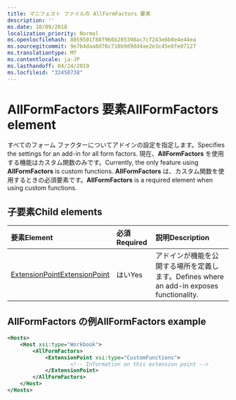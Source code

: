 ```yaml
---
title: マニフェスト ファイルの AllFormFactors 要素
description: ''
ms.date: 10/09/2018
localization_priority: Normal
ms.openlocfilehash: 8059501f88f966b285398ac7cf243e6b0e4e44ea
ms.sourcegitcommit: 9e7b4daa8d76c710b9d9dd4ae2e3c45e8fe07127
ms.translationtype: MT
ms.contentlocale: ja-JP
ms.lasthandoff: 04/24/2019
ms.locfileid: "32450738"
---
```

# <a name="allformfactors-element"></a><span data-ttu-id="7767f-102">AllFormFactors 要素</span><span class="sxs-lookup"><span data-stu-id="7767f-102">AllFormFactors element</span></span>

<span data-ttu-id="7767f-103">すべてのフォーム ファクターについてアドインの設定を指定します。</span><span class="sxs-lookup"><span data-stu-id="7767f-103">Specifies the settings for an add-in for all form factors.</span></span> <span data-ttu-id="7767f-104">現在、**AllFormFactors** を使用する機能はカスタム関数のみです。</span><span class="sxs-lookup"><span data-stu-id="7767f-104">Currently, the only feature using **AllFormFactors** is custom functions.</span></span> <span data-ttu-id="7767f-105">**AllFormFactors** は、カスタム関数を使用するときの必須要素です。</span><span class="sxs-lookup"><span data-stu-id="7767f-105">**AllFormFactors** is a required element when using custom functions.</span></span>

## <a name="child-elements"></a><span data-ttu-id="7767f-106">子要素</span><span class="sxs-lookup"><span data-stu-id="7767f-106">Child elements</span></span>

|  <span data-ttu-id="7767f-107">要素</span><span class="sxs-lookup"><span data-stu-id="7767f-107">Element</span></span> |  <span data-ttu-id="7767f-108">必須</span><span class="sxs-lookup"><span data-stu-id="7767f-108">Required</span></span>  |  <span data-ttu-id="7767f-109">説明</span><span class="sxs-lookup"><span data-stu-id="7767f-109">Description</span></span>  |
|:-----|:-----|:-----|
|  [<span data-ttu-id="7767f-110">ExtensionPoint</span><span class="sxs-lookup"><span data-stu-id="7767f-110">ExtensionPoint</span></span>](extensionpoint.md) |  <span data-ttu-id="7767f-111">はい</span><span class="sxs-lookup"><span data-stu-id="7767f-111">Yes</span></span> |  <span data-ttu-id="7767f-112">アドインが機能を公開する場所を定義します。</span><span class="sxs-lookup"><span data-stu-id="7767f-112">Defines where an add-in exposes functionality.</span></span> |

## <a name="allformfactors-example"></a><span data-ttu-id="7767f-113">AllFormFactors の例</span><span class="sxs-lookup"><span data-stu-id="7767f-113">AllFormFactors example</span></span>

```xml
<Hosts>
    <Host xsi:type="Workbook">
        <AllFormFactors>
            <ExtensionPoint xsi:type="CustomFunctions">
                    <!-- Information on this extension point -->
            </ExtensionPoint>
        </AllFormFactors>
    </Host>
</Hosts>
```
